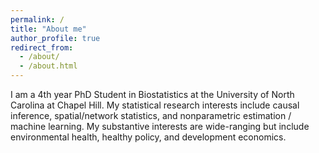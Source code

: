 ```yaml
---
permalink: /
title: "About me"
author_profile: true
redirect_from: 
  - /about/
  - /about.html
---
```


I am a 4th year PhD Student in Biostatistics at the University of North Carolina at Chapel Hill. My statistical research interests include causal inference, spatial/network statistics, and nonparametric estimation / machine learning. My substantive interests are wide-ranging but include environmental health, healthy policy, and development economics. 